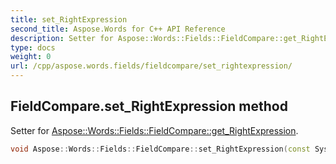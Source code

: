 ```yaml
---
title: set_RightExpression
second_title: Aspose.Words for C++ API Reference
description: Setter for Aspose::Words::Fields::FieldCompare::get_RightExpression. 
type: docs
weight: 0
url: /cpp/aspose.words.fields/fieldcompare/set_rightexpression/
---
```

## FieldCompare.set_RightExpression method


Setter for [Aspose::Words::Fields::FieldCompare::get_RightExpression](./get_rightexpression/).

```cpp
void Aspose::Words::Fields::FieldCompare::set_RightExpression(const System::String &value)
```

